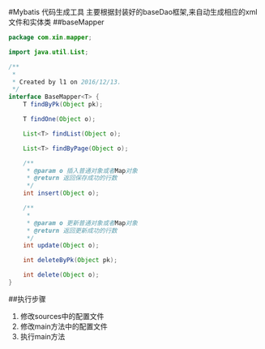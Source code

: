 #Mybatis 代码生成工具
主要根据封装好的baseDao框架,来自动生成相应的xml文件和实体类
##baseMapper
```java
package com.xin.mapper;

import java.util.List;

/**
 *
 * Created by l1 on 2016/12/13.
 */
interface BaseMapper<T> {
    T findByPk(Object pk);

    T findOne(Object o);

    List<T> findList(Object o);

    List<T> findByPage(Object o);

    /**
     * @param o 插入普通对象或者Map对象
     * @return 返回保存成功的行数
     */
    int insert(Object o);

    /**
     *
     * @param o 更新普通对象或者Map对象
     * @return 返回更新成功的行数
     */
    int update(Object o);

    int deleteByPk(Object pk);

    int delete(Object o);
}

```

##执行步骤
1. 修改sources中的配置文件
2. 修改main方法中的配置文件
3. 执行main方法

